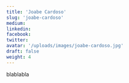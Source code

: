```yaml
---
title: 'Joabe Cardoso'
slug: 'joabe-cardoso'
medium:
linkedin:
facebook:
twitter:
avatar: '/uploads/images/joabe-cardoso.jpg'
draft: false
weight: 4
---
```


blablabla
